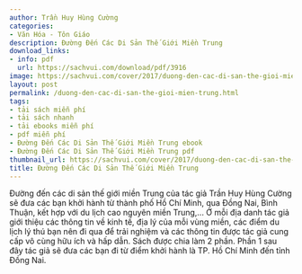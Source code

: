 ```yaml
---
author: Trần Huy Hùng Cường
categories:
- Văn Hóa - Tôn Giáo
description: Đường Đến Các Di Sản Thế Giới Miền Trung
download_links:
- info: pdf
  url: https://sachvui.com/download/pdf/3916
image: https://sachvui.com/cover/2017/duong-den-cac-di-san-the-gioi-mien-trung.jpg
layout: post
permalink: /duong-den-cac-di-san-the-gioi-mien-trung.html
tags:
- tải sách miễn phí
- tải sách nhanh
- tải ebooks miễn phí
- pdf miễn phí
- Đường Đến Các Di Sản Thế Giới Miền Trung ebook
- Đường Đến Các Di Sản Thế Giới Miền Trung pdf
thumbnail_url: https://sachvui.com/cover/2017/duong-den-cac-di-san-the-gioi-mien-trung.jpg
title: Đường Đến Các Di Sản Thế Giới Miền Trung
---
```


 <div class="item-desc text-justify"> <p>Đường đến các di sản thế giới miền Trung của tác giả Trần Huy Hùng Cường sẽ đưa các bạn khởi hành từ thành phố Hồ Chí Minh, qua Đồng Nai, Bình Thuận, kết hợp với du lịch cao nguyên miền Trung,... Ở mỗi địa danh tác giả giới thiệu các thông tin về kinh tế, địa lý của mỗi vùng miền, các điểm du lịch lý thú bạn nên đi qua để trải nghiệm và các thông tin được tác giả cung cấp vô cùng hữu ích và hấp dẫn. Sách được chia làm 2 phần. Phần 1 sau đây tác giả sẽ đưa các bạn đi từ điểm khởi hành là TP. Hồ Chí Minh đến tỉnh Đồng Nai.</p> </div>